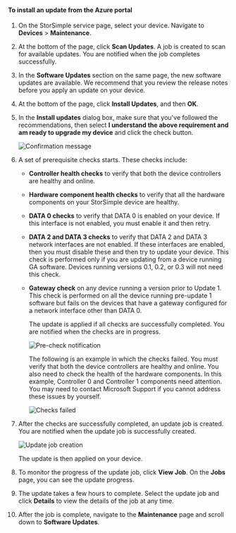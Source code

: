 <!--author=alkohli last changed: 02/06/17-->

#### To install an update from the Azure portal

1. On the StorSimple service page, select your device. Navigate to **Devices** > **Maintenance**.
2. At the bottom of the page, click **Scan Updates**. A job is created to scan for available updates. You are notified when the job completes successfully.
3. In the **Software Updates** section on the same page, the new software updates are available. We recommend that you review the release notes before you apply an update on your device.
4. At the bottom of the page, click **Install Updates**, and then **OK**.
5. In the **Install updates** dialog box, make sure that you've followed the recommendations, then select **I understand the above requirement and am ready to upgrade my device** and click the check button.
   
    ![Confirmation message](./media/storsimple-install-update2-via-portal/InstallUpdate12_2M.png)
6. A set of prerequisite checks starts. These checks include:
   
   * **Controller health checks** to verify that both the device controllers are healthy and online.
   * **Hardware component health checks** to verify that all the hardware components on your StorSimple device are healthy.
   * **DATA 0 checks** to verify that DATA 0 is enabled on your device. If this interface is not enabled, you must enable it and then retry.
   * **DATA 2 and DATA 3 checks** to verify that DATA 2 and DATA 3 network interfaces are not enabled. If these interfaces are enabled, then you must disable these and then try to update your device. This check is performed only if you are updating from a device running GA software. Devices running versions 0.1, 0.2, or 0.3 will not need this check.
   * **Gateway check** on any device running a version prior to Update 1. This check is performed on all the device running pre-update 1 software but fails on the devices that have a gateway configured for a network interface other than DATA 0.
     
     The update is applied if all checks are successfully completed. You are notified when the checks are in progress.
     
     ![Pre-check notification](./media/storsimple-install-update2-via-portal/InstallUpdate12_3M.png)
     
     The following is an example in which the checks failed. You must verify that both the device controllers are healthy and online. You also need to check the health of the hardware components. In this example, Controller 0 and Controller 1 components need attention. You may need to contact Microsoft Support if you cannot address these issues by yourself.
     
       ![Checks failed](./media/storsimple-install-update2-via-portal/HCS_PreUpgradeChecksFailed-include.png)
7. After the checks are successfully completed, an update job is created. You are notified when the update job is successfully created.
   
    ![Update job creation](./media/storsimple-install-update2-via-portal/InstallUpdate12_44M.png)
   
    The update is then applied on your device.
    
8. To monitor the progress of the update job, click **View Job**. On the **Jobs** page, you can see the update progress.
9. The update takes a few hours to complete. Select the update job and click **Details** to view the details of the job at any time.
10. After the job is complete, navigate to the **Maintenance** page and scroll down to **Software Updates**.

